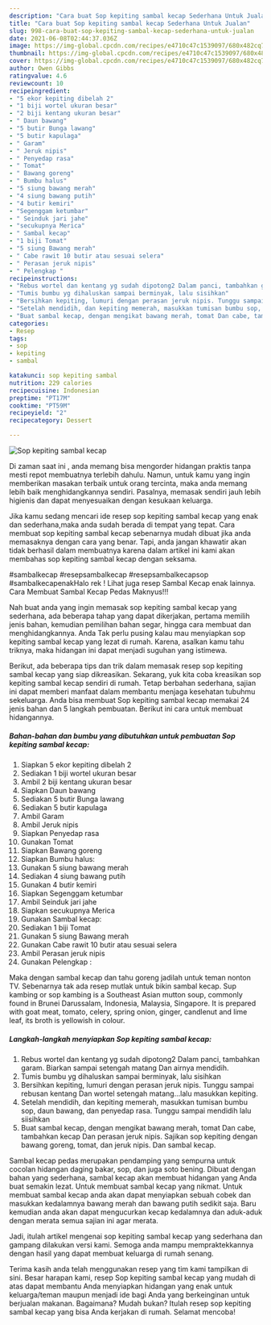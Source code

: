 ```yaml
---
description: "Cara buat Sop kepiting sambal kecap Sederhana Untuk Jualan"
title: "Cara buat Sop kepiting sambal kecap Sederhana Untuk Jualan"
slug: 998-cara-buat-sop-kepiting-sambal-kecap-sederhana-untuk-jualan
date: 2021-06-08T02:44:37.036Z
image: https://img-global.cpcdn.com/recipes/e4710c47c1539097/680x482cq70/sop-kepiting-sambal-kecap-foto-resep-utama.jpg
thumbnail: https://img-global.cpcdn.com/recipes/e4710c47c1539097/680x482cq70/sop-kepiting-sambal-kecap-foto-resep-utama.jpg
cover: https://img-global.cpcdn.com/recipes/e4710c47c1539097/680x482cq70/sop-kepiting-sambal-kecap-foto-resep-utama.jpg
author: Owen Gibbs
ratingvalue: 4.6
reviewcount: 10
recipeingredient:
- "5 ekor kepiting dibelah 2"
- "1 biji wortel ukuran besar"
- "2 biji kentang ukuran besar"
- " Daun bawang"
- "5 butir Bunga lawang"
- "5 butir kapulaga"
- " Garam"
- " Jeruk nipis"
- " Penyedap rasa"
- " Tomat"
- " Bawang goreng"
- " Bumbu halus"
- "5 siung bawang merah"
- "4 siung bawang putih"
- "4 butir kemiri"
- "Segenggam ketumbar"
- " Seinduk jari jahe"
- "secukupnya Merica"
- " Sambal kecap"
- "1 biji Tomat"
- "5 siung Bawang merah"
- " Cabe rawit 10 butir atau sesuai selera"
- " Perasan jeruk nipis"
- " Pelengkap "
recipeinstructions:
- "Rebus wortel dan kentang yg sudah dipotong2 Dalam panci, tambahkan garam. Biarkan sampai setengah matang Dan airnya mendidih."
- "Tumis bumbu yg dihaluskan sampai berminyak, lalu sisihkan"
- "Bersihkan kepiting, lumuri dengan perasan jeruk nipis. Tunggu sampai rebusan kentang Dan wortel setengah matang...lalu masukkan kepiting."
- "Setelah mendidih, dan kepiting memerah, masukkan tumisan bumbu sop, daun bawang, dan penyedap rasa. Tunggu sampai mendidih lalu siisihkan"
- "Buat sambal kecap, dengan mengikat bawang merah, tomat Dan cabe, tambahkan kecap Dan perasan jeruk nipis. Sajikan sop kepiting dengan bawang goreng, tomat, dan jeruk nipis. Dan sambal kecap."
categories:
- Resep
tags:
- sop
- kepiting
- sambal

katakunci: sop kepiting sambal 
nutrition: 229 calories
recipecuisine: Indonesian
preptime: "PT17M"
cooktime: "PT59M"
recipeyield: "2"
recipecategory: Dessert

---
```



![Sop kepiting sambal kecap](https://img-global.cpcdn.com/recipes/e4710c47c1539097/680x482cq70/sop-kepiting-sambal-kecap-foto-resep-utama.jpg)

Di zaman  saat ini , anda memang bisa mengorder hidangan praktis tanpa mesti repot membuatnya terlebih dahulu. Namun, untuk kamu yang ingin memberikan masakan terbaik untuk orang tercinta, maka anda memang lebih baik menghidangkannya sendiri. Pasalnya, memasak sendiri jauh lebih higienis dan dapat menyesuaikan dengan kesukaan keluarga.

Jika kamu sedang mencari ide resep sop kepiting sambal kecap yang enak dan sederhana,maka anda sudah berada di tempat yang tepat. Cara membuat sop kepiting sambal kecap  sebenarnya mudah dibuat jika anda memasaknya dengan cara yang benar. Tapi, anda jangan khawatir akan tidak berhasil dalam membuatnya 
karena dalam artikel ini kami akan membahas sop kepiting sambal kecap dengan seksama.  

#sambalkecap #resepsambalkecap #resepsambalkecapsop #sambalkecapenakHalo rek ! Lihat juga resep Sambal Kecap enak lainnya. Cara Membuat Sambal Kecap Pedas Maknyus!!!

Nah buat anda yang ingin memasak sop kepiting sambal kecap yang sederhana, ada beberapa tahap yang dapat dikerjakan, pertama memilih jenis bahan, kemudian pemilihan bahan segar, hingga cara membuat dan menghidangkannya. Anda Tak perlu pusing kalau mau menyiapkan sop kepiting sambal kecap yang lezat di rumah. Karena, asalkan kamu  tahu triknya, maka hidangan ini dapat menjadi suguhan yang istimewa.

Berikut, ada beberapa tips dan trik dalam memasak resep sop kepiting sambal kecap yang siap dikreasikan. Sekarang, yuk kita coba kreasikan sop kepiting sambal kecap sendiri di rumah. Tetap berbahan sederhana, sajian ini dapat memberi manfaat dalam membantu menjaga kesehatan tubuhmu sekeluarga. Anda bisa membuat Sop kepiting sambal kecap memakai 24 jenis bahan dan 5 langkah pembuatan. Berikut ini cara untuk membuat hidangannya.

<!--inarticleads1-->

##### Bahan-bahan dan bumbu yang dibutuhkan untuk pembuatan Sop kepiting sambal kecap:

1. Siapkan 5 ekor kepiting dibelah 2
1. Sediakan 1 biji wortel ukuran besar
1. Ambil 2 biji kentang ukuran besar
1. Siapkan  Daun bawang
1. Sediakan 5 butir Bunga lawang
1. Sediakan 5 butir kapulaga
1. Ambil  Garam
1. Ambil  Jeruk nipis
1. Siapkan  Penyedap rasa
1. Gunakan  Tomat
1. Siapkan  Bawang goreng
1. Siapkan  Bumbu halus:
1. Gunakan 5 siung bawang merah
1. Sediakan 4 siung bawang putih
1. Gunakan 4 butir kemiri
1. Siapkan Segenggam ketumbar
1. Ambil  Seinduk jari jahe
1. Siapkan secukupnya Merica
1. Gunakan  Sambal kecap:
1. Sediakan 1 biji Tomat
1. Gunakan 5 siung Bawang merah
1. Gunakan  Cabe rawit 10 butir atau sesuai selera
1. Ambil  Perasan jeruk nipis
1. Gunakan  Pelengkap :


Maka dengan sambal kecap dan tahu goreng jadilah untuk teman nonton TV. Sebenarnya tak ada resep mutlak untuk bikin sambal kecap. Sup kambing or sop kambing is a Southeast Asian mutton soup, commonly found in Brunei Darussalam, Indonesia, Malaysia, Singapore. It is prepared with goat meat, tomato, celery, spring onion, ginger, candlenut and lime leaf, its broth is yellowish in colour. 

<!--inarticleads2-->

##### Langkah-langkah menyiapkan Sop kepiting sambal kecap:

1. Rebus wortel dan kentang yg sudah dipotong2 Dalam panci, tambahkan garam. Biarkan sampai setengah matang Dan airnya mendidih.
1. Tumis bumbu yg dihaluskan sampai berminyak, lalu sisihkan
1. Bersihkan kepiting, lumuri dengan perasan jeruk nipis. Tunggu sampai rebusan kentang Dan wortel setengah matang...lalu masukkan kepiting.
1. Setelah mendidih, dan kepiting memerah, masukkan tumisan bumbu sop, daun bawang, dan penyedap rasa. Tunggu sampai mendidih lalu siisihkan
1. Buat sambal kecap, dengan mengikat bawang merah, tomat Dan cabe, tambahkan kecap Dan perasan jeruk nipis. Sajikan sop kepiting dengan bawang goreng, tomat, dan jeruk nipis. Dan sambal kecap.


Sambal kecap pedas merupakan pendamping yang sempurna untuk cocolan hidangan daging bakar, sop, dan juga soto bening. Dibuat dengan bahan yang sederhana, sambal kecap akan membuat hidangan yang Anda buat semakin lezat. Untuk membuat sambal kecap yang nikmat. Untuk membuat sambal kecap anda akan dapat menyiapkan sebuah cobek dan masukkan kedalamnya bawang merah dan bawang putih sedikit saja. Baru kemudian anda akan dapat mengucurkan kecap kedalamnya dan aduk-aduk dengan merata semua sajian ini agar merata. 

Jadi, itulah artikel mengenai  sop kepiting sambal kecap  yang sederhana dan gampang dilakukan versi kami. Semoga anda mampu mempraktekkannya dengan hasil yang dapat membuat keluarga di rumah senang. 

Terima kasih anda telah menggunakan resep yang tim kami tampilkan di sini. Besar harapan kami, resep  Sop kepiting sambal kecap yang mudah di atas dapat membantu Anda menyiapkan hidangan yang enak untuk keluarga/teman maupun menjadi ide bagi Anda yang berkeinginan untuk berjualan makanan. Bagaimana? Mudah bukan? Itulah resep sop kepiting sambal kecap yang bisa Anda kerjakan di rumah. Selamat mencoba!

